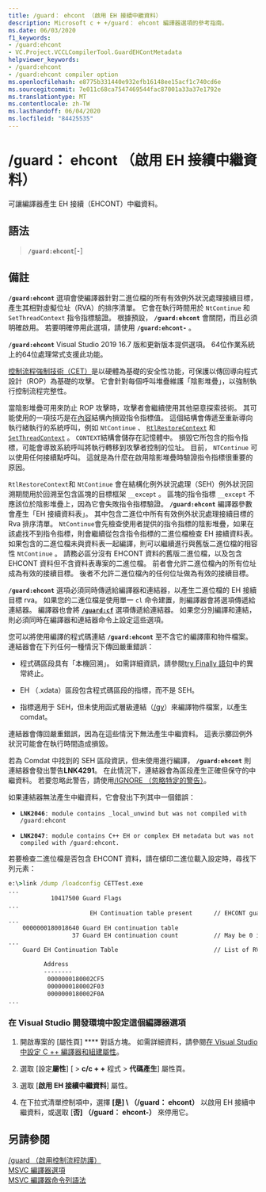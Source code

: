 ```yaml
---
title: /guard： ehcont （啟用 EH 接續中繼資料）
description: Microsoft c + +/guard： ehcont 編譯器選項的參考指南。
ms.date: 06/03/2020
f1_keywords:
- /guard:ehcont
- VC.Project.VCCLCompilerTool.GuardEHContMetadata
helpviewer_keywords:
- /guard:ehcont
- /guard:ehcont compiler option
ms.openlocfilehash: e8775b331440e932efb16148ee15acf1c740cd6e
ms.sourcegitcommit: 7e011c68ca7547469544fac87001a33a37e1792e
ms.translationtype: MT
ms.contentlocale: zh-TW
ms.lasthandoff: 06/04/2020
ms.locfileid: "84425535"
---
```

# <a name="guardehcont-enable-eh-continuation-metadata"></a>/guard： ehcont （啟用 EH 接續中繼資料）

可讓編譯器產生 EH 接續（EHCONT）中繼資料。

## <a name="syntax"></a>語法

> **`/guard:ehcont`**[**`-`**]

## <a name="remarks"></a>備註

**`/guard:ehcont`** 選項會使編譯器針對二進位檔的所有有效例外狀況處理接續目標，產生其相對虛擬位址（RVA）的排序清單。 它會在執行時間用於 `NtContinue` 和 `SetThreadContext` 指令指標驗證。 根據預設， **`/guard:ehcont`** 會關閉，而且必須明確啟用。 若要明確停用此選項，請使用 **`/guard:ehcont-`** 。

**`/guard:ehcont`** Visual Studio 2019 16.7 版和更新版本提供選項。 64位作業系統上的64位處理常式支援此功能。

[控制流程強制技術（CET）](https://software.intel.com/sites/default/files/managed/4d/2a/control-flow-enforcement-technology-preview.pdf)是以硬體為基礎的安全性功能，可保護以傳回導向程式設計（ROP）為基礎的攻擊。 它會針對每個呼叫堆疊維護「陰影堆疊」，以強制執行控制流程完整性。

當陰影堆疊可用來防止 ROP 攻擊時，攻擊者會繼續使用其他惡意探索技術。 其可能使用的一項技巧是在[內容](/windows/win32/api/winnt/ns-winnt-context)結構內損毀指令指標值。 這個結構會傳遞至重新導向執行緒執行的系統呼叫，例如 `NtContinue` 、 [`RtlRestoreContext`](/windows/win32/api/winnt/nf-winnt-rtlrestorecontext) 和 [`SetThreadContext`](/windows/win32/api/processthreadsapi/nf-processthreadsapi-setthreadcontext) 。 `CONTEXT`結構會儲存在記憶體中。 損毀它所包含的指令指標，可能會導致系統呼叫將執行轉移到攻擊者控制的位址。 目前， `NTContinue` 可以使用任何接續點呼叫。 這就是為什麼在啟用陰影堆疊時驗證指令指標很重要的原因。

`RtlRestoreContext`和 `NtContinue` 會在結構化例外狀況處理（SEH）例外狀況回溯期間用於回溯至包含區塊的目標框架 `__except` 。 區塊的指令指標 `__except` 不應該位於陰影堆疊上，因為它會失敗指令指標驗證。 **`/guard:ehcont`** 編譯器參數會產生「EH 接續資料表」。 其中包含二進位中所有有效例外狀況處理接續目標的 Rva 排序清單。 `NtContinue`會先檢查使用者提供的指令指標的陰影堆疊，如果在該處找不到指令指標，則會繼續從包含指令指標的二進位檔檢查 EH 接續資料表。 如果包含的二進位檔未與資料表一起編譯，則可以繼續進行與舊版二進位檔的相容性 `NtContinue` 。 請務必區分沒有 EHCONT 資料的舊版二進位檔，以及包含 EHCONT 資料但不含資料表專案的二進位檔。 前者會允許二進位檔內的所有位址成為有效的接續目標。 後者不允許二進位檔內的任何位址做為有效的接續目標。

**`/guard:ehcont`** 選項必須同時傳遞給編譯器和連結器，以產生二進位檔的 EH 接續目標 rva。 如果您的二進位檔是使用單一 `cl` 命令建置，則編譯器會將選項傳遞給連結器。 編譯器也會將 [**`/guard:cf`**](guard-enable-control-flow-guard.md) 選項傳遞給連結器。 如果您分別編譯和連結，則必須同時在編譯器和連結器命令上設定這些選項。

您可以將使用編譯的程式碼連結 **`/guard:ehcont`** 至不含它的編譯庫和物件檔案。 連結器會在下列任何一種情況下傳回嚴重錯誤：

- 程式碼區段具有「本機回溯」。 如需詳細資訊，請參閱[try Finally 語句](../../cpp/try-finally-statement.md#abnormal-termination)中的異常終止。

- EH （.xdata）區段包含程式碼區段的指標，而不是 SEH。

- 指標適用于 SEH，但未使用函式層級連結（[/gy](gy-enable-function-level-linking.md)）來編譯物件檔案，以產生 comdat。

連結器會傳回嚴重錯誤，因為在這些情況下無法產生中繼資料。 這表示擲回例外狀況可能會在執行時間造成損毀。

若為 Comdat 中找到的 SEH 區段資訊，但未使用進行編譯， **`/guard:ehcont`** 則連結器會發出警告**LNK4291**。 在此情況下，連結器會為區段產生正確但保守的中繼資料。 若要忽略此警告，請使用[/IGNORE （忽略特定的警告）](ignore-ignore-specific-warnings.md)。

如果連結器無法產生中繼資料，它會發出下列其中一個錯誤：

- **`LNK2046`**`: module contains _local_unwind but was not compiled with /guard:ehcont`

- **`LNK2047`**`: module contains C++ EH or complex EH metadata but was not compiled with /guard:ehcont.`

若要檢查二進位檔是否包含 EHCONT 資料，請在傾印二進位載入設定時，尋找下列元素：

```cmd
e:\>link /dump /loadconfig CETTest.exe
...
            10417500 Guard Flags
...
                       EH Continuation table present      // EHCONT guard flag present
...
    0000000180018640 Guard EH continuation table
                  37 Guard EH continuation count          // May be 0 if no exception handling is used in the binary. Still counts has having EHCONT data.
...
    Guard EH Continuation Table                           // List of RVAs

          Address
          --------
           0000000180002CF5
           0000000180002F03
           0000000180002F0A
...
```

### <a name="to-set-this-compiler-option-in-the-visual-studio-development-environment"></a>在 Visual Studio 開發環境中設定這個編譯器選項

1. 開啟專案的 [屬性頁] **** 對話方塊。 如需詳細資料，請參閱[在 Visual Studio 中設定 C ++ 編譯器和組建屬性](../working-with-project-properties.md)。

1. 選取 [設定**屬性**] [  >  **c/c + +** 程式  >  **代碼產生**] 屬性頁。

1. 選取 [**啟用 EH 接續中繼資料**] 屬性。

1. 在下拉式清單控制項中，選擇 **[是] \ （/guard： ehcont）** 以啟用 EH 接續中繼資料，或選取 [**否] （/guard： ehcont-）** 來停用它。

## <a name="see-also"></a>另請參閱

[/guard （啟用控制流程防護）](guard-enable-control-flow-guard.md)\
[MSVC 編譯器選項](compiler-options.md)\
[MSVC 編譯器命令列語法](compiler-command-line-syntax.md)
